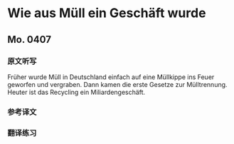 Wie aus Müll ein Geschäft wurde
==========

## Mo. 0407

### 原文听写

Früher wurde Müll in Deutschland einfach auf eine Müllkippe ins Feuer geworfen und vergraben. Dann kamen die erste Gesetze zur Mülltrennung. Heuter ist das Recycling ein Miliardengeschäft.

### 参考译文

### 翻译练习
